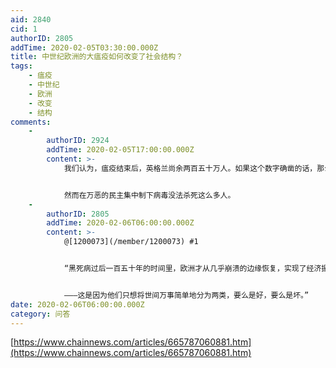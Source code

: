 ```yaml
---
aid: 2840
cid: 1
authorID: 2805
addTime: 2020-02-05T03:30:00.000Z
title: 中世纪欧洲的大瘟疫如何改变了社会结构？
tags:
    - 瘟疫
    - 中世纪
    - 欧洲
    - 改变
    - 结构
comments:
    -
        authorID: 2924
        addTime: 2020-02-05T17:00:00.000Z
        content: >-
            我们认为，瘟疫结束后，英格兰尚余两百五十万人。如果这个数字确凿的话，那么瘟疫之前英格兰的人口数量很可能在四百万到五百万之间，其中大约一半人口在大瘟疫那一年死了。


            然而在万恶的民主集中制下病毒没法杀死这么多人。
    -
        authorID: 2805
        addTime: 2020-02-06T06:00:00.000Z
        content: >-
            @[1200073](/member/1200073) #1


            “黑死病过后一百五十年的时间里，欧洲才从几乎崩溃的边缘恢复，实现了经济振兴和宗教复兴，这个话题可能最有趣味了，但这里不宜讨论这一重要而有趣的话题，仅陈述一下对黑死病结束后的历史的看法便可以了。黑死病结束后，尽管战事频仍，起义不断，但这个时期明显是进步的；黑死病结束后的历史，明涛暗浪汹涌，形势错综复杂，有时甚至让耐不住性子的研究者茫然无措，


            ———这是因为他们只想将世间万事简单地分为两类，要么是好，要么是坏。”
date: 2020-02-06T06:00:00.000Z
category: 问答
---
```


[https://www.chainnews.com/articles/665787060881.htm](https://www.chainnews.com/articles/665787060881.htm)
